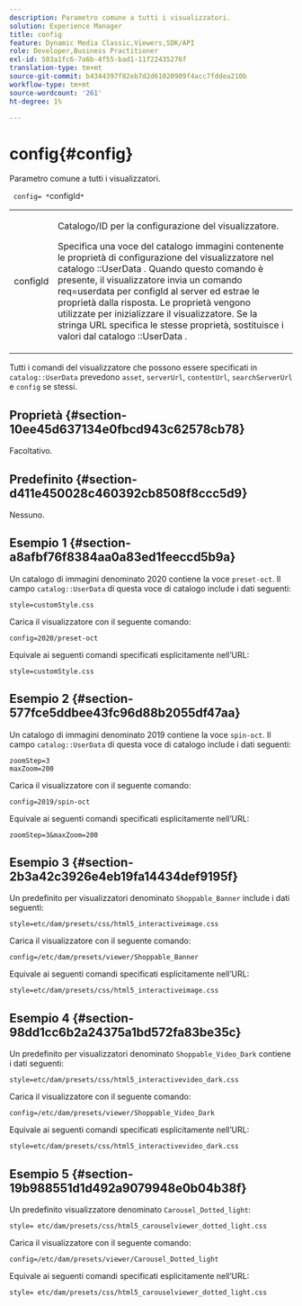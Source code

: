 ```yaml
---
description: Parametro comune a tutti i visualizzatori.
solution: Experience Manager
title: config
feature: Dynamic Media Classic,Viewers,SDK/API
role: Developer,Business Practitioner
exl-id: 503a1fc6-7a6b-4f55-bad1-11f22435276f
translation-type: tm+mt
source-git-commit: b4344397f82eb7d2d61020909f4acc7fddea210b
workflow-type: tm+mt
source-wordcount: '261'
ht-degree: 1%

---
```


# config{#config}

Parametro comune a tutti i visualizzatori.

` config= *`configId`*`

<table id="table_9B98C97485DD4DEB8A6ECBCE8DF6B886"> 
 <tbody> 
  <tr> 
   <td colname="col1"> <p> <span class="codeph"> <span class="varname"> configId  </span> </span> </p> </td> 
   <td colname="col2"> <p>Catalogo/ID per la configurazione del visualizzatore. </p> <p> Specifica una voce del catalogo immagini contenente le proprietà di configurazione del visualizzatore nel catalogo <span class="codeph">::UserData </span>. Quando questo comando è presente, il visualizzatore invia un comando <span class="codeph"> req=userdata </span> per <span class="codeph"> configId </span> al server ed estrae le proprietà dalla risposta. Le proprietà vengono utilizzate per inizializzare il visualizzatore. Se la stringa URL specifica le stesse proprietà, sostituisce i valori dal catalogo <span class="codeph">::UserData </span>. </p> </td> 
  </tr> 
 </tbody> 
</table>

Tutti i comandi del visualizzatore che possono essere specificati in `catalog::UserData` prevedono `asset`, `serverUrl`, `contentUrl`, `searchServerUrl` e `config` se stessi.

## Proprietà {#section-10ee45d637134e0fbcd943c62578cb78}

Facoltativo.

## Predefinito {#section-d411e450028c460392cb8508f8ccc5d9}

Nessuno.

## Esempio 1 {#section-a8afbf76f8384aa0a83ed1feeccd5b9a}

Un catalogo di immagini denominato 2020 contiene la voce `preset-oct`. Il campo `catalog::UserData` di questa voce di catalogo include i dati seguenti:

```
style=customStyle.css
```

Carica il visualizzatore con il seguente comando:

```
config=2020/preset-oct
```

Equivale ai seguenti comandi specificati esplicitamente nell’URL:

```
style=customStyle.css
```

## Esempio 2 {#section-577fce5ddbee43fc96d88b2055df47aa}

Un catalogo di immagini denominato 2019 contiene la voce `spin-oct`. Il campo `catalog::UserData` di questa voce di catalogo include i dati seguenti:

```
zoomStep=3 
maxZoom=200
```

Carica il visualizzatore con il seguente comando:

```
config=2019/spin-oct
```

Equivale ai seguenti comandi specificati esplicitamente nell’URL:

```
zoomStep=3&maxZoom=200
```

## Esempio 3 {#section-2b3a42c3926e4eb19fa14434def9195f}

Un predefinito per visualizzatori denominato `Shoppable_Banner` include i dati seguenti:

```
style=etc/dam/presets/css/html5_interactiveimage.css
```

Carica il visualizzatore con il seguente comando:

```
config=/etc/dam/presets/viewer/Shoppable_Banner
```

Equivale ai seguenti comandi specificati esplicitamente nell’URL:

`style=etc/dam/presets/css/html5_interactiveimage.css`

## Esempio 4 {#section-98dd1cc6b2a24375a1bd572fa83be35c}

Un predefinito per visualizzatori denominato `Shoppable_Video_Dark` contiene i dati seguenti:

```
style=etc/dam/presets/css/html5_interactivevideo_dark.css
```

Carica il visualizzatore con il seguente comando:

```
config=/etc/dam/presets/viewer/Shoppable_Video_Dark
```

Equivale ai seguenti comandi specificati esplicitamente nell’URL:

```
style=etc/dam/presets/css/html5_interactivevideo_dark.css
```

## Esempio 5 {#section-19b988551d1d492a9079948e0b04b38f}

Un predefinito visualizzatore denominato `Carousel_Dotted_light`:

```
style= etc/dam/presets/css/html5_carouselviewer_dotted_light.css
```

Carica il visualizzatore con il seguente comando:

```
config=/etc/dam/presets/viewer/Carousel_Dotted_light
```

Equivale ai seguenti comandi specificati esplicitamente nell’URL:

```
style= etc/dam/presets/css/html5_carouselviewer_dotted_light.css
```

